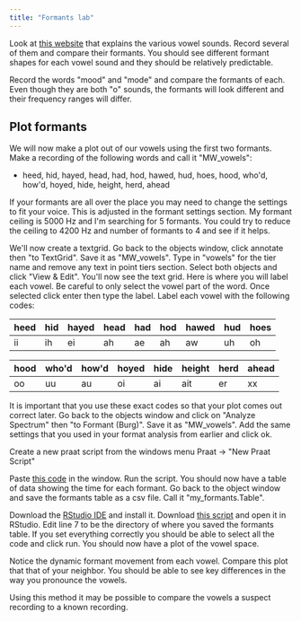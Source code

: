 ```yaml
---
title: "Formants lab" 
---
```


Look at [this website](https://www.lawlessenglish.com/learn-english/pronunciation/vowels-phonetics/) that explains the various vowel sounds. Record several of them and compare their formants. You should see different formant shapes for each vowel sound and they should be relatively predictable. 

Record the words "mood" and "mode" and compare the formants of each. Even though they are both "o" sounds, the formants will look different and their frequency ranges will differ. 

## Plot formants

We will now make a plot out of our vowels using the first two formants. Make a recording of the following words and call it "MW_vowels": 

* heed, hid, hayed, head, had, hod, hawed, hud, hoes, hood, who'd, how'd, hoyed, hide, height, herd, ahead

If your formants are all over the place you may need to change the settings to fit your voice. This is adjusted in the formant settings section. My formant ceiling is 5000 Hz and I'm searching for 5 formants. You could try to reduce the ceiling to 4200 Hz and number of formants to 4 and see if it helps. 

We'll now create a textgrid. Go back to the objects window, click annotate then "to TextGrid". Save it as "MW_vowels".  Type in "vowels" for the tier name and remove any text in point tiers section. Select both objects and click "View & Edit". You'll now see the text grid. Here is where you will label each vowel. Be careful to only select the vowel part of the word. Once selected click enter then type the label. Label each vowel with the following codes: 

| heed | hid | hayed | head | had | hod | hawed | hud | hoes |
| ---- | --- | ----- | ---- | --- | --- | ----- | --- | ---- |
| ii   | ih  | ei    | ah   | ae  | ah  | aw    | uh  | oh   |

| hood | who'd | how'd | hoyed | hide | height | herd | ahead |
| ---- | ----- | ----- | ----- | ---- | ------ | ---- | ----- |
| oo   | uu    | au    | oi    | ai   | ait    | er   | xx    |

It is important that you use these exact codes so that your plot comes out correct later. Go back to the objects window and click on "Analyze Spectrum" then "to Formant (Burg)". Save it as "MW_vowels". Add the same settings that you used in your format analysis from earlier and click ok. 

Create a new praat script from the windows menu Praat -> "New Praat Script" 

Paste [this code](https://raw.githubusercontent.com/ListenLab/make_vowel_space/main/Extract_formants.txt) in the window. Run the script. You should now have a table of data showing the time for each formant.  Go back to the object window and save the formants table as a csv file. Call it "my_formants.Table".

Download the [RStudio IDE](https://www.rstudio.com/products/rstudio/download/#download) and install it. Download [this script](https://raw.githubusercontent.com/ListenLab/make_vowel_space/main/Plot_vowel_space.R) and open it in RStudio. Edit line 7 to be the directory of where you saved the formants table. If you set everything correctly you should be able to select all the code and click run. You should now have a plot of the vowel space.

Notice the dynamic formant movement from each vowel. Compare this plot that that of your neighbor. You should be able to see key differences in the way you pronounce the vowels. 

Using this method it may be possible to compare the vowels a suspect recording to a known recording.